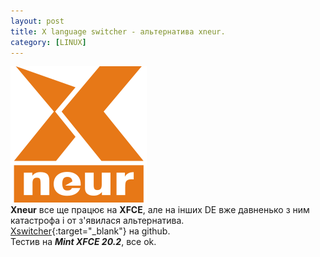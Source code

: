 ```yaml
---
layout: post
title: X language switcher - альтернатива xneur.
category: [LINUX]
---
```

![linux logo](/assets/media/xneur.png?style=head)  
**Xneur** все ще працює на **XFCE**, але на інших DE вже давненько з ним катастрофа і от з'явилася альтернатива.<!--more-->  
[Xswitcher](https://github.com/ds-voix/xswitcher "xswitcher"){:target="_blank"} на github.  
Тестив на ***Mint XFCE 20.2***, все ok.
